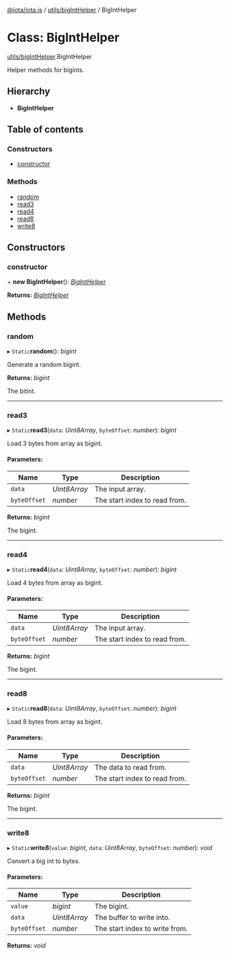 [@iota/iota.js](../../README.md) / [utils/bigIntHelper](../../modules/utils_biginthelper.md) / BigIntHelper

# Class: BigIntHelper

[utils/bigIntHelper](../../modules/utils_biginthelper.md).BigIntHelper

Helper methods for bigints.

## Hierarchy

* **BigIntHelper**

## Table of contents

### Constructors

- [constructor](biginthelper.biginthelper.md#constructor)

### Methods

- [random](biginthelper.biginthelper.md#random)
- [read3](biginthelper.biginthelper.md#read3)
- [read4](biginthelper.biginthelper.md#read4)
- [read8](biginthelper.biginthelper.md#read8)
- [write8](biginthelper.biginthelper.md#write8)

## Constructors

### constructor

\+ **new BigIntHelper**(): [*BigIntHelper*](biginthelper.biginthelper.md)

**Returns:** [*BigIntHelper*](biginthelper.biginthelper.md)

## Methods

### random

▸ `Static`**random**(): *bigint*

Generate a random bigint.

**Returns:** *bigint*

The bitint.

___

### read3

▸ `Static`**read3**(`data`: *Uint8Array*, `byteOffset`: *number*): *bigint*

Load 3 bytes from array as bigint.

#### Parameters:

Name | Type | Description |
------ | ------ | ------ |
`data` | *Uint8Array* | The input array.   |
`byteOffset` | *number* | The start index to read from.   |

**Returns:** *bigint*

The bigint.

___

### read4

▸ `Static`**read4**(`data`: *Uint8Array*, `byteOffset`: *number*): *bigint*

Load 4 bytes from array as bigint.

#### Parameters:

Name | Type | Description |
------ | ------ | ------ |
`data` | *Uint8Array* | The input array.   |
`byteOffset` | *number* | The start index to read from.   |

**Returns:** *bigint*

The bigint.

___

### read8

▸ `Static`**read8**(`data`: *Uint8Array*, `byteOffset`: *number*): *bigint*

Load 8 bytes from array as bigint.

#### Parameters:

Name | Type | Description |
------ | ------ | ------ |
`data` | *Uint8Array* | The data to read from.   |
`byteOffset` | *number* | The start index to read from.   |

**Returns:** *bigint*

The bigint.

___

### write8

▸ `Static`**write8**(`value`: *bigint*, `data`: *Uint8Array*, `byteOffset`: *number*): *void*

Convert a big int to bytes.

#### Parameters:

Name | Type | Description |
------ | ------ | ------ |
`value` | *bigint* | The bigint.   |
`data` | *Uint8Array* | The buffer to write into.   |
`byteOffset` | *number* | The start index to write from.    |

**Returns:** *void*
